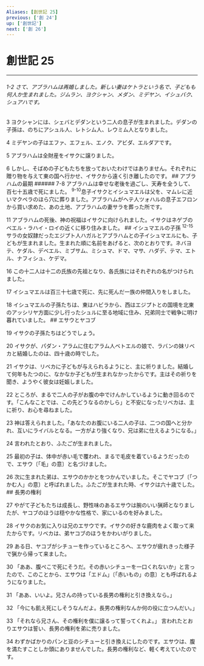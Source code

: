 ```yaml
---
Aliases: [創世記 25]
previous: ['創 24']
up: ['創世記']
next: ['創 26']
---
```

# 創世記 25

***
###### 1-2 さて、アブラハムは再婚しました。新しい妻はケトラという名で、子どもも何人か生まれました。ジムラン、ヨクシャン、メダン、ミデヤン、イシュバク、シュアハです。 



3 
ヨクシャンには、シェバとデダンという二人の息子が生まれました。デダンの子孫は、のちにアシュル人、レトシム人、レウミム人となりました。 



4 
ミデヤンの子はエファ、エフェル、エノク、アビダ、エルダアです。 



5 
アブラハムは全財産をイサクに譲りました。 



6 
しかし、そばめの子どもたちを放っておいたわけではありません。それぞれに贈り物を与えて東の国へ行かせ、イサクから遠く引き離したのです。 ## アブラハムの最期 ###### 7-8 アブラハムは幸せな老後を過ごし、天寿を全うして、百七十五歳で死にました。 <sup class="versenum">9-10</sup>息子イサクとイシュマエルは父を、マムレに近いマクペラのほら穴に葬りました。アブラハムがヘテ人ツォハルの息子エフロンから買い求めた、あの土地、アブラハムの妻サラを葬った所です。 



11 
アブラハムの死後、神の祝福はイサクに向けられました。イサクはネゲブのベエル・ラハイ・ロイの近くに移り住みました。 ## イシュマエルの子孫 <sup class="versenum">12-15</sup>サラの女奴隷だったエジプト人ハガルとアブラハムとの子イシュマエルにも、子どもが生まれました。生まれた順に名前をあげると、次のとおりです。ネバヨテ、ケダル、デベエル、ミブサム、ミシュマ、ドマ、マサ、ハダデ、テマ、エトル、ナフィシュ、ケデマ。 



16 
この十二人は十二の氏族の先祖となり、各氏族にはそれぞれの名がつけられました。 



17 
イシュマエルは百三十七歳で死に、先に死んだ一族の仲間入りをしました。 



18 
イシュマエルの子孫たちは、東はハビラから、西はエジプトとの国境を北東のアッシリヤ方面に少し行ったシュルに至る地域に住み、兄弟同士で戦争に明け暮れていました。 ## エサウとヤコブ 



19 
イサクの子孫たちはどうでしょう。 



20 
イサクが、パダン・アラムに住むアラム人ベトエルの娘で、ラバンの妹リベカと結婚したのは、四十歳の時でした。 



21 
イサクは、リベカに子どもが与えられるようにと、主に祈りました。結婚して何年もたつのに、なかなか子どもが生まれなかったからです。主はその祈りを聞き、ようやく彼女は妊娠しました。 



22 
ところが、まるで二人の子がお腹の中でけんかしているように動き回るのです。「こんなことでは、この先どうなるのかしら」と不安になったリベカは、主に祈り、お心を尋ねました。 



23 
神は答えられました。「あなたのお腹にいる二人の子は、二つの国へと分かれ、互いにライバルとなる。一方がより強くなり、兄は弟に仕えるようになる。」 



24 
言われたとおり、ふたごが生まれました。 



25 
最初の子は、体中が赤い毛で覆われ、まるで毛皮を着ているようだったので、エサウ〔「毛」の意〕と名づけました。 



26 
次に生まれた弟は、エサウのかかとをつかんでいました。そこでヤコブ〔「つかむ人」の意〕と呼ばれました。ふたごが生まれた時、イサクは六十歳でした。 ## 長男の権利 



27 
やがて子どもたちは成長し、野性味のあるエサウは腕のいい猟師となりましたが、ヤコブのほうは穏やかな性格で、家にいるのを好みました。 



28 
イサクのお気に入りは兄のエサウです。イサクの好きな鹿肉をよく取って来たからです。リベカは、弟ヤコブのほうをかわいがりました。 



29 
ある日、ヤコブがシチューを作っているところへ、エサウが疲れきった様子で猟から帰って来ました。 



30 
「ああ、腹ぺこで死にそうだ。その赤いシチューを一口くれないか」と言ったので、このことから、エサウは「エドム」〔「赤いもの」の意〕とも呼ばれるようになりました。 



31 
「ああ、いいよ。兄さんの持っている長男の権利と引き換えなら。」 



32 
「今にも飢え死にしそうなんだよ。長男の権利なんか何の役に立つんだい。」 



33 
「それなら兄さん、その権利を僕に譲るって誓ってくれよ。」 言われたとおりエサウは誓い、長男の権利を弟に売りました。 



34 
わずかばかりのパンと豆のシチューと引き換えにしたのです。エサウは、腹を満たすことしか頭にありませんでした。長男の権利など、軽く考えていたのです。
